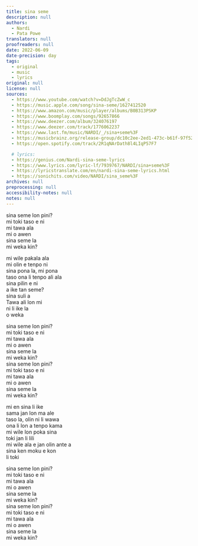 ```yaml
---
title: sina seme
description: null
authors:
  - Nardi
  - Pata Powe
translators: null
proofreaders: null
date: 2022-06-09
date-precision: day
tags:
  - original
  - music
  - lyrics
original: null
license: null
sources:
  - https://www.youtube.com/watch?v=DdJgTcZwW_c
  - https://music.apple.com/song/sina-seme/1627412520
  - https://www.amazon.com/music/player/albums/B0B313PSKP
  - https://www.boomplay.com/songs/92657866
  - https://www.deezer.com/album/324076197
  - https://www.deezer.com/track/1776062237
  - https://www.last.fm/music/NARDI/_/sina+seme%3F
  - https://musicbrainz.org/release-group/dc10c2ee-2ed1-473c-b61f-97f525aa30ca
  - https://open.spotify.com/track/2R1qNArDath8l4LIqP57F7

  # lyrics:
  - https://genius.com/Nardi-sina-seme-lyrics
  - https://www.lyrics.com/lyric-lf/7939767/NARDI/sina+seme%3F
  - https://lyricstranslate.com/en/nardi-sina-seme-lyrics.html
  - https://sonichits.com/video/NARDI/sina_seme%3F
archives: null
preprocessing: null
accessibility-notes: null
notes: null
---
```


sina seme lon pini?  \
mi toki taso e ni  \
mi tawa ala  \
mi o awen  \
sina seme la  \
mi weka kin?

mi wile pakala ala  \
mi olin e tenpo ni  \
sina pona la, mi pona  \
taso ona li tenpo ali ala  \
sina pilin e ni  \
a ike tan seme?  \
sina suli a  \
Tawa ali lon mi  \
ni li ike la  \
o weka

sina seme lon pini?  \
mi toki taso e ni  \
mi tawa ala  \
mi o awen  \
sina seme la  \
mi weka kin?  \
sina seme lon pini?  \
mi toki taso e ni  \
mi tawa ala  \
mi o awen  \
sina seme la  \
mi weka kin?

mi en sina li ike  \
sama jan lon ma ale  \
taso la, olin ni li wawa  \
ona li lon a tenpo kama  \
mi wile lon poka sina  \
toki jan li lili  \
mi wile ala e jan olin ante a  \
sina ken moku e kon  \
li toki

sina seme lon pini?  \
mi toki taso e ni  \
mi tawa ala  \
mi o awen  \
sina seme la  \
mi weka kin?  \
sina seme lon pini?  \
mi toki taso e ni  \
mi tawa ala  \
mi o awen  \
sina seme la  \
mi weka kin?
